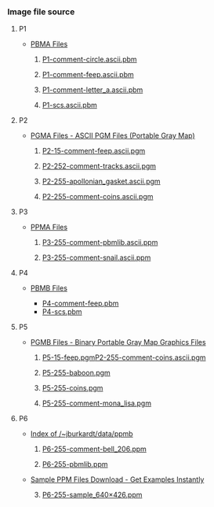 ### Image file source

1. P1

   - [PBMA Files](https://people.sc.fsu.edu/~jburkardt/data/pbma/pbma.html)

     1. [P1-comment-circle.ascii.pbm](https://people.sc.fsu.edu/~jburkardt/data/pbma/circle.ascii.pbm)
     
     2. [P1-comment-feep.ascii.pbm](https://people.sc.fsu.edu/~jburkardt/data/pbma/feep.ascii.pbm)
     
     3. [P1-comment-letter_a.ascii.pbm](https://people.sc.fsu.edu/~jburkardt/data/pbma/letter_a.ascii.pbm)
     
     4. [P1-scs.ascii.pbm](https://people.sc.fsu.edu/~jburkardt/data/pbma/scs.png)

2. P2

   - [PGMA Files - ASCII PGM Files (Portable Gray Map)](https://people.sc.fsu.edu/~jburkardt/data/pgma/pgma.html)

     1. [P2-15-comment-feep.ascii.pgm](https://people.sc.fsu.edu/~jburkardt/data/pgma/feep.ascii.pgm)
     
     2. [P2-252-comment-tracks.ascii.pgm](https://people.sc.fsu.edu/~jburkardt/data/pgma/tracks.ascii.pgm)
     
     3. [P2-255-apollonian_gasket.ascii.pgm](https://people.sc.fsu.edu/~jburkardt/data/pgma/apollonian_gasket.ascii.pgm)
     
     4. [P2-255-comment-coins.ascii.pgm](https://people.sc.fsu.edu/~jburkardt/data/pgma/coins.ascii.pgm)

3. P3

   - [PPMA Files](https://people.sc.fsu.edu/~jburkardt/data/ppma/ppma.html)

     1. [P3-255-comment-pbmlib.ascii.ppm](https://people.sc.fsu.edu/~jburkardt/data/ppma/pbmlib.ascii.ppm)
     
     2. [P3-255-comment-snail.ascii.ppm](https://people.sc.fsu.edu/~jburkardt/data/ppma/snail.ascii.ppm)

4. P4

   - [PBMB Files](https://people.sc.fsu.edu/~jburkardt/data/pbmb/pbmb.html)

     - [P4-comment-feep.pbm](https://people.sc.fsu.edu/~jburkardt/data/pbmb/feep.pbm)
     - [P4-scs.pbm](https://people.sc.fsu.edu/~jburkardt/data/pbmb/scs.pbm)

5. P5

   - [PGMB Files - Binary Portable Gray Map Graphics Files](https://people.sc.fsu.edu/~jburkardt/data/pgmb/pgmb.html)

     1. [P5-15-feep.pgm](https://people.sc.fsu.edu/~jburkardt/data/pgmb/feep.pgm)[P2-255-comment-coins.ascii.pgm](https://people.sc.fsu.edu/~jburkardt/data/pgma/coins.ascii.pgm)
     
     2. [P5-255-baboon.pgm](https://people.sc.fsu.edu/~jburkardt/data/pgmb/baboon.pgm)
     
     3. [P5-255-coins.pgm](https://people.sc.fsu.edu/~jburkardt/data/pgmb/coins.pgm)
     
     4. [P5-255-comment-mona_lisa.pgm](https://people.sc.fsu.edu/~jburkardt/data/pgmb/mona_lisa.pgm)

6. P6

   - [Index of /~jburkardt/data/ppmb](https://people.sc.fsu.edu/~jburkardt/data/ppmb/)

     1. [P6-255-comment-bell_206.ppm](https://people.sc.fsu.edu/~jburkardt/data/ppmb/bell_206.ppm)
   
     2. [P6-255-pbmlib.ppm](https://people.sc.fsu.edu/~jburkardt/data/ppmb/pbmlib.ppm)
   
   - [Sample PPM Files Download - Get Examples Instantly](https://filesamples.com/formats/ppm)
   
     3. [P6-255-sample_640×426.ppm](https://filesamples.com/samples/image/ppm/sample_640%C3%97426.ppm)



